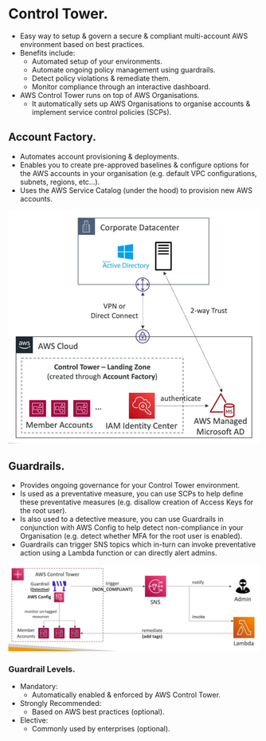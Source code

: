 # **Control Tower.**

* Easy way to setup & govern a secure & compliant multi-account AWS environment based on best practices.
* Benefits include:
    * Automated setup of your environments.
    * Automate ongoing policy management using guardrails.
    * Detect policy violations & remediate them.
    * Monitor compliance through an interactive dashboard.
* AWS Control Tower runs on top of AWS Organisations.
    * It automatically sets up AWS Organisations to organise accounts & implement service control policies (SCPs).

## **Account Factory.**

* Automates account provisioning & deployments.
* Enables you to create pre-approved baselines & configure options for the AWS accounts in your organisation (e.g. default VPC configurations, subnets, regions, etc...).
* Uses the AWS Service Catalog (under the hood) to provision new AWS accounts.

<img src='./images/ControlTowerAccountFactory.png'>

## **Guardrails.**

* Provides ongoing governance for your Control Tower environment.
* Is used as a preventative measure, you can use SCPs to help define these preventative measures (e.g. disallow creation of Access Keys for the root user).
* Is also used to a detective measure, you can use Guardrails in conjunction with AWS Config to help detect non-compliance in your Organisation (e.g. detect whether MFA for the root user is enabled).
* Guardrails can trigger SNS topics which in-turn can invoke preventative action using a Lambda function or can directly alert admins.

<img src='./images/GuardRailsExample.png'>

### **Guardrail Levels.**

* Mandatory:
    * Automatically enabled & enforced by AWS Control Tower.
* Strongly Recommended:
    * Based on AWS best practices (optional).
* Elective:
    * Commonly used by enterprises (optional).